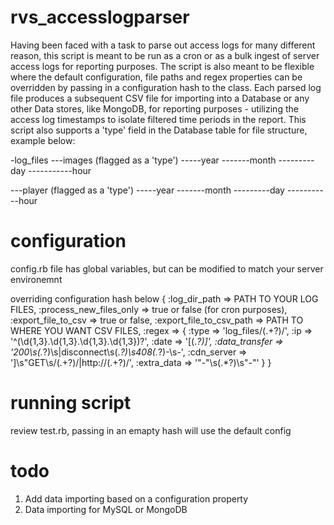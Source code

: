 rvs_accesslogparser
===========

Having been faced with a task to parse out access logs for many different reason, this script is meant to be run as a cron or as a bulk ingest of server access logs for reporting purposes.  The script is also meant to be flexible where the default configuration, file paths and regex properties can be overridden by passing in a configuration hash to the class.  Each parsed log file produces a subsequent CSV file for importing into a Database or any other Data stores, like MongoDB, for reporting purposes - utilizing the access log timestamps to isolate filtered time periods in the report.  This script also supports a 'type' field in the Database table for file structure, example below:

-log_files
---images (flagged as a 'type')
-----year
-------month
---------day
-----------hour

---player (flagged as a 'type')
-----year
-------month
---------day
-----------hour

configuration
===========

config.rb file has global variables, but can be modified to match your server environemnt

overriding configuration hash below
{
	:log_dir_path => PATH TO YOUR LOG FILES, 
	:process_new_files_only => true or false (for cron purposes), 
	:export_file_to_csv => true or false, 
	:export_file_to_csv_path => PATH TO WHERE YOU WANT CSV FILES, 
	:regex => {
				:type => 'log_files\/(.+?)\/', 
				:ip => '^(\d{1,3}\.\d{1,3}\.\d{1,3}\.\d{1,3})?', 
				:date => '\[(.*?)\]', 
				:data_transfer => '200\s(.*?)\s|disconnect\s(.*?)\s408(.*?)-\s-', 
				:cdn_server => ']\s"GET\s\/(.+?)\/|http:\/\/(.+?)\/', 
				:extra_data => '"-"\s(.*?)\s"-"'
			}
}

running script
===========

review test.rb, passing in an emapty hash will use the default config

todo
===========

1) Add data importing based on a configuration property
2) Data importing for MySQL or MongoDB

